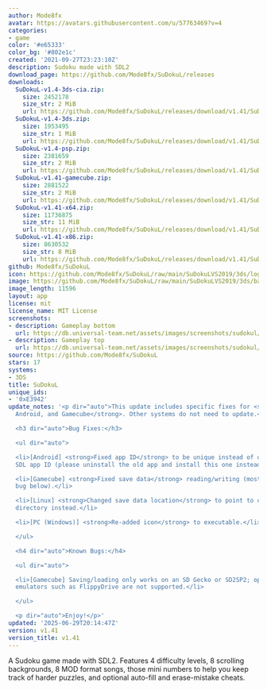 ```yaml
---
author: Mode8fx
avatar: https://avatars.githubusercontent.com/u/57763469?v=4
categories:
- game
color: '#e65333'
color_bg: '#802e1c'
created: '2021-09-27T23:23:10Z'
description: Sudoku made with SDL2
download_page: https://github.com/Mode8fx/SuDokuL/releases
downloads:
  SuDokuL-v1.4-3ds-cia.zip:
    size: 2452178
    size_str: 2 MiB
    url: https://github.com/Mode8fx/SuDokuL/releases/download/v1.41/SuDokuL-v1.4-3ds-cia.zip
  SuDokuL-v1.4-3ds.zip:
    size: 1953495
    size_str: 1 MiB
    url: https://github.com/Mode8fx/SuDokuL/releases/download/v1.41/SuDokuL-v1.4-3ds.zip
  SuDokuL-v1.4-psp.zip:
    size: 2381659
    size_str: 2 MiB
    url: https://github.com/Mode8fx/SuDokuL/releases/download/v1.41/SuDokuL-v1.4-psp.zip
  SuDokuL-v1.41-gamecube.zip:
    size: 2881522
    size_str: 2 MiB
    url: https://github.com/Mode8fx/SuDokuL/releases/download/v1.41/SuDokuL-v1.41-gamecube.zip
  SuDokuL-v1.41-x64.zip:
    size: 11736875
    size_str: 11 MiB
    url: https://github.com/Mode8fx/SuDokuL/releases/download/v1.41/SuDokuL-v1.41-x64.zip
  SuDokuL-v1.41-x86.zip:
    size: 8630532
    size_str: 8 MiB
    url: https://github.com/Mode8fx/SuDokuL/releases/download/v1.41/SuDokuL-v1.41-x86.zip
github: Mode8fx/SuDokuL
icon: https://github.com/Mode8fx/SuDokuL/raw/main/SuDokuLVS2019/3ds/logo_icon_3ds_48.png
image: https://github.com/Mode8fx/SuDokuL/raw/main/SuDokuLVS2019/3ds/banner_3ds.png
image_length: 11596
layout: app
license: mit
license_name: MIT License
screenshots:
- description: Gameplay bottom
  url: https://db.universal-team.net/assets/images/screenshots/sudokul/gameplay-bottom.png
- description: Gameplay top
  url: https://db.universal-team.net/assets/images/screenshots/sudokul/gameplay-top.png
source: https://github.com/Mode8fx/SuDokuL
stars: 17
systems:
- 3DS
title: SuDokuL
unique_ids:
- '0xE3942'
update_notes: '<p dir="auto">This update includes specific fixes for <strong>PC, Linux,
  Android, and Gamecube</strong>. Other systems do not need to update.</p>

  <h3 dir="auto">Bug Fixes:</h3>

  <ul dir="auto">

  <li>[Android] <strong>Fixed app ID</strong> to be unique instead of using the generic
  SDL app ID (please uninstall the old app and install this one instead).</li>

  <li>[Gamecube] <strong>Fixed save data</strong> reading/writing (mostly; see known
  bug below).</li>

  <li>[Linux] <strong>Changed save data location</strong> to point to current executable
  directory instead.</li>

  <li>[PC (Windows)] <strong>Re-added icon</strong> to executable.</li>

  </ul>

  <h4 dir="auto">Known Bugs:</h4>

  <ul dir="auto">

  <li>[Gamecube] Saving/loading only works on an SD Gecko or SD2SP2; optical drive
  emulators such as FlippyDrive are not supported.</li>

  </ul>

  <p dir="auto">Enjoy!</p>'
updated: '2025-06-29T20:14:47Z'
version: v1.41
version_title: v1.41
---
```

A Sudoku game made with SDL2. Features 4 difficulty levels, 8 scrolling backgrounds, 8 MOD format songs, those mini numbers to help you keep track of harder puzzles, and optional auto-fill and erase-mistake cheats.